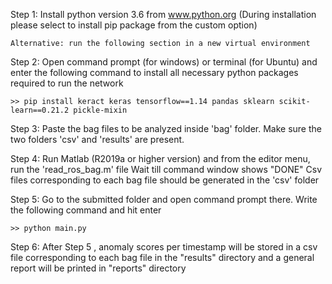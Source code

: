 Step 1: 
	Install python version 3.6 from www.python.org 
	(During installation please select to install pip package from the custom option)
	
	Alternative: run the following section in a new virtual environment

Step 2:
	Open command prompt (for windows) or terminal (for Ubuntu) and enter the following command
	to install all necessary python packages required to run the network

	>> pip install keract keras tensorflow==1.14 pandas sklearn scikit-learn==0.21.2 pickle-mixin
	
Step 3:
	Paste the bag files to be analyzed inside 'bag' folder.
	Make sure the two folders 'csv' and 'results' are present.

Step 4:
	Run Matlab (R2019a or higher version) and from the editor menu, run the 'read_ros_bag.m' file
	Wait till command window shows "DONE"
	Csv files corresponding to each bag file should be generated in the 'csv' folder

Step 5:
	Go to the submitted folder and open command prompt there. 
	Write the following command and hit enter

	>> python main.py

Step 6:
	After Step 5 , anomaly scores per timestamp will be stored in a csv file corresponding to each
	bag file in the "results" directory and a general report will be printed in "reports" directory